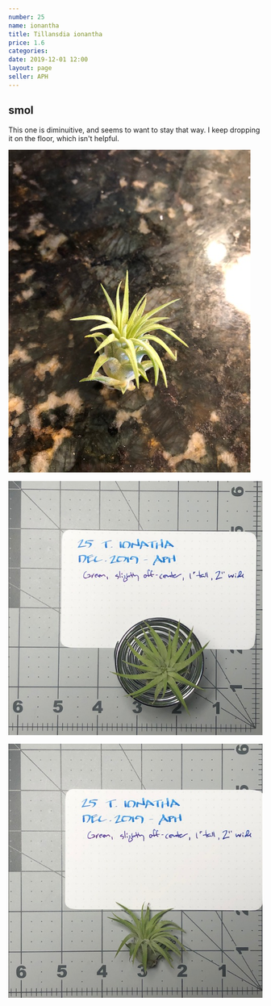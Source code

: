 ```yaml
---
number: 25
name: ionantha 
title: Tillansdia ionantha 
price: 1.6
categories:
date: 2019-12-01 12:00
layout: page
seller: APH
---
```

## smol

This one is diminuitive, and seems to want to stay that way. I keep dropping it on the floor, which isn't helpful.

!["Tillandsia ionantha"](/i/IMG_5484.jpeg "Tillandsia ionantha")

!["Tillandsia ionantha"](/i/IMG_5831.jpeg "Tillandsia ionantha")

!["Tillandsia ionantha"](/i/IMG_5832.jpeg "Tillandsia ionantha")
